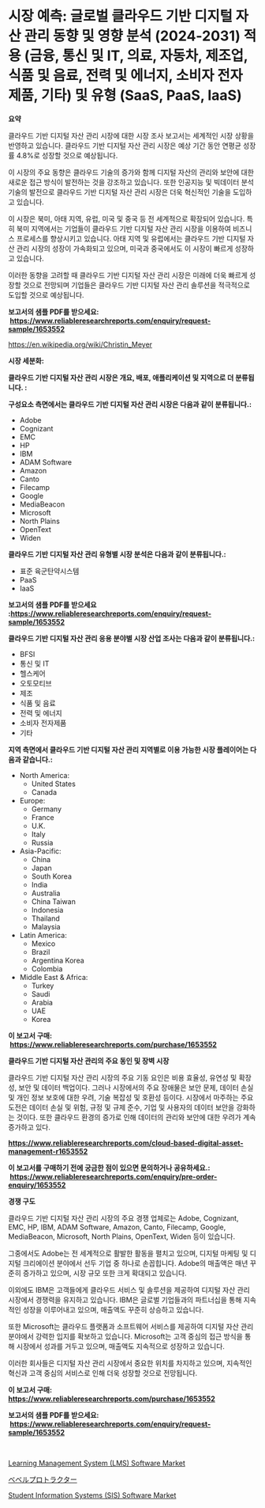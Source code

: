 <p><h1>시장 예측: 글로벌 클라우드 기반 디지털 자산 관리 동향 및 영향 분석 (2024-2031) 적용 (금융, 통신 및 IT, 의료, 자동차, 제조업, 식품 및 음료, 전력 및 에너지, 소비자 전자 제품, 기타) 및 유형 (SaaS, PaaS, IaaS)</h1></p><p><strong>요약</strong></p>
<p><p>클라우드 기반 디지털 자산 관리 시장에 대한 시장 조사 보고서는 세계적인 시장 상황을 반영하고 있습니다. 클라우드 기반 디지털 자산 관리 시장은 예상 기간 동안 연평균 성장률 4.8%로 성장할 것으로 예상됩니다. </p><p>이 시장의 주요 동향은 클라우드 기술의 증가와 함께 디지털 자산의 관리와 보안에 대한 새로운 접근 방식이 발전하는 것을 강조하고 있습니다. 또한 인공지능 및 빅데이터 분석 기술의 발전으로 클라우드 기반 디지털 자산 관리 시장은 더욱 혁신적인 기술을 도입하고 있습니다.</p><p>이 시장은 북미, 아태 지역, 유럽, 미국 및 중국 등 전 세계적으로 확장되어 있습니다. 특히 북미 지역에서는 기업들이 클라우드 기반 디지털 자산 관리 시장을 이용하여 비즈니스 프로세스를 향상시키고 있습니다. 아태 지역 및 유럽에서는 클라우드 기반 디지털 자산 관리 시장의 성장이 가속화되고 있으며, 미국과 중국에서도 이 시장이 빠르게 성장하고 있습니다.</p><p>이러한 동향을 고려할 때 클라우드 기반 디지털 자산 관리 시장은 미래에 더욱 빠르게 성장할 것으로 전망되며 기업들은 클라우드 기반 디지털 자산 관리 솔루션을 적극적으로 도입할 것으로 예상됩니다.</p></p>
<p><strong>보고서의 샘플 PDF를 받으세요: &nbsp;<a href="https://www.reliableresearchreports.com/enquiry/request-sample/1653552">https://www.reliableresearchreports.com/enquiry/request-sample/1653552</a></strong></p>
<p><a href="https://en.wikipedia.org/wiki/Christin_Meyer">https://en.wikipedia.org/wiki/Christin_Meyer</a></p>
<p><strong>시장 세분화:</strong></p>
<p><strong> 클라우드 기반 디지털 자산 관리 시장은 개요, 배포, 애플리케이션 및 지역으로 더 분류됩니다. :</strong></p>
<p><strong>구성요소 측면에서는 클라우드 기반 디지털 자산 관리 시장은 다음과 같이 분류됩니다.:</strong></p>
<p><ul><li>Adobe</li><li>Cognizant</li><li>EMC</li><li>HP</li><li>IBM</li><li>ADAM Software</li><li>Amazon</li><li>Canto</li><li>Filecamp</li><li>Google</li><li>MediaBeacon</li><li>Microsoft</li><li>North Plains</li><li>OpenText</li><li>Widen</li></ul></p>
<p><strong> 클라우드 기반 디지털 자산 관리 유형별 시장 분석은 다음과 같이 분류됩니다.:</strong></p>
<p><ul><li>표준 육군탄약시스템</li><li>PaaS</li><li>IaaS</li></ul></p>
<p><strong>보고서의 샘플 PDF를 받으세요 :<a href="https://www.reliableresearchreports.com/enquiry/request-sample/1653552">https://www.reliableresearchreports.com/enquiry/request-sample/1653552</a></strong></p>
<p><strong> 클라우드 기반 디지털 자산 관리 응용 분야별 시장 산업 조사는 다음과 같이 분류됩니다.:</strong></p>
<p><ul><li>BFSI</li><li>통신 및 IT</li><li>헬스케어</li><li>오토모티브</li><li>제조</li><li>식품 및 음료</li><li>전력 및 에너지</li><li>소비자 전자제품</li><li>기타</li></ul></p>
<p><strong>지역 측면에서 클라우드 기반 디지털 자산 관리 지역별로 이용 가능한 시장 플레이어는 다음과 같습니다.:</strong></p>
<p><ul>
    <li>
        North America:
        <ul>
            <li>United States</li>
            <li>Canada</li>
        </ul>
    </li>
    <li>
        Europe:
        <ul>
            <li>Germany</li>
            <li>France</li>
            <li>U.K.</li>
            <li>Italy</li>
            <li>Russia</li>
        </ul>
    </li>
    <li>
        Asia-Pacific:
        <ul>
            <li>China</li>
            <li>Japan</li>
            <li>South Korea</li>
            <li>India</li>
            <li>Australia</li>
            <li>China Taiwan</li>
            <li>Indonesia</li>
            <li>Thailand</li>
            <li>Malaysia</li>
        </ul>
    </li>
    <li>
        Latin America:
        <ul>
            <li>Mexico</li>
            <li>Brazil</li>
            <li>Argentina Korea</li>
            <li>Colombia</li>
        </ul>
    </li>
    <li>
        Middle East & Africa:
        <ul>
            <li>Turkey</li>
            <li>Saudi</li>
            <li>Arabia</li>
            <li>UAE</li>
            <li>Korea</li>
        </ul>
    </li>
    </ul></p>
<p><strong>이 보고서 구매: &nbsp;<a href="https://www.reliableresearchreports.com/purchase/1653552">https://www.reliableresearchreports.com/purchase/1653552</a></strong></p>
<p><strong>클라우드 기반 디지털 자산 관리의 주요 동인 및 장벽 시장</strong></p>
<p><p>클라우드 기반 디지털 자산 관리 시장의 주요 기동 요인은 비용 효율성, 유연성 및 확장성, 보안 및 데이터 백업이다. 그러나 시장에서의 주요 장애물은 보안 문제, 데이터 손실 및 개인 정보 보호에 대한 우려, 기술 복잡성 및 호환성 등이다. 시장에서 마주하는 주요 도전은 데이터 손실 및 위험, 규정 및 규제 준수, 기업 및 사용자의 데이터 보안을 강화하는 것이다. 또한 클라우드 환경의 증가로 인해 데이터의 관리와 보안에 대한 우려가 계속 증가하고 있다.</p></p>
<p><strong><a href="https://www.reliableresearchreports.com/cloud-based-digital-asset-management-r1653552">https://www.reliableresearchreports.com/cloud-based-digital-asset-management-r1653552</a></strong></p>
<p><strong>이 보고서를 구매하기 전에 궁금한 점이 있으면 문의하거나 공유하세요.: &nbsp;<a href="https://www.reliableresearchreports.com/enquiry/pre-order-enquiry/1653552">https://www.reliableresearchreports.com/enquiry/pre-order-enquiry/1653552</a></strong></p>
<p><strong>경쟁 구도</strong></p>
<p><p>클라우드 기반 디지털 자산 관리 시장의 주요 경쟁 업체로는 Adobe, Cognizant, EMC, HP, IBM, ADAM Software, Amazon, Canto, Filecamp, Google, MediaBeacon, Microsoft, North Plains, OpenText, Widen 등이 있습니다. </p><p>그중에서도 Adobe는 전 세계적으로 활발한 활동을 펼치고 있으며, 디지털 마케팅 및 디지털 크리에이션 분야에서 선두 기업 중 하나로 손꼽힙니다. Adobe의 매출액은 매년 꾸준히 증가하고 있으며, 시장 규모 또한 크게 확대되고 있습니다.</p><p>이외에도 IBM은 고객들에게 클라우드 서비스 및 솔루션을 제공하여 디지털 자산 관리 시장에서 경쟁력을 유지하고 있습니다. IBM은 글로벌 기업들과의 파트너십을 통해 지속적인 성장을 이루어내고 있으며, 매출액도 꾸준히 상승하고 있습니다.</p><p>또한 Microsoft는 클라우드 플랫폼과 소프트웨어 서비스를 제공하여 디지털 자산 관리 분야에서 강력한 입지를 확보하고 있습니다. Microsoft는 고객 중심의 접근 방식을 통해 시장에서 성과를 거두고 있으며, 매출액도 지속적으로 성장하고 있습니다.</p><p>이러한 회사들은 디지털 자산 관리 시장에서 중요한 위치를 차지하고 있으며, 지속적인 혁신과 고객 중심의 서비스로 인해 더욱 성장할 것으로 전망됩니다.</p></p>
<p><strong>이 보고서 구매: &nbsp; <a href="https://www.reliableresearchreports.com/purchase/1653552">https://www.reliableresearchreports.com/purchase/1653552</a></strong></p>
<p><strong>보고서의 샘플 PDF를 받으세요: &nbsp;<a href="https://www.reliableresearchreports.com/enquiry/request-sample/1653552">https://www.reliableresearchreports.com/enquiry/request-sample/1653552</a></strong><strong></strong></p>
<p>&nbsp;</p>
<p><p><a href="https://github.com/ksleyeze/Market-Research-Report-List-1/blob/main/learning-management-system-lms-software-market.md">Learning Management System (LMS) Software Market</a></p><p><a href="https://github.com/RandallRunte2023/Market-Research-Report-List-2/blob/main/75460266258.md">ベベルプロトラクター</a></p><p><a href="https://github.com/eliasMan59/Market-Research-Report-List-1/blob/main/student-information-systems-sis-software-market.md">Student Information Systems (SIS) Software Market</a></p></p>